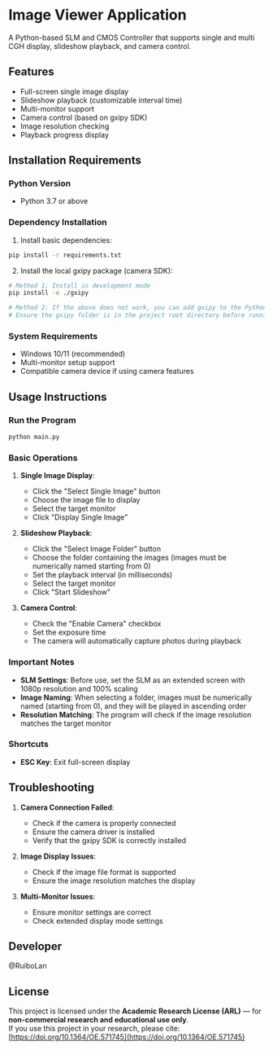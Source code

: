 # Image Viewer Application

A Python-based SLM and CMOS Controller that supports single and multi CGH display, slideshow playback, and camera control.

## Features

* Full-screen single image display
* Slideshow playback (customizable interval time)
* Multi-monitor support
* Camera control (based on gxipy SDK)
* Image resolution checking
* Playback progress display

## Installation Requirements

### Python Version

* Python 3.7 or above

### Dependency Installation

1. Install basic dependencies:

```bash
pip install -r requirements.txt
```

2. Install the local gxipy package (camera SDK):

```bash
# Method 1: Install in development mode
pip install -e ./gxipy

# Method 2: If the above does not work, you can add gxipy to the Python path
# Ensure the gxipy folder is in the project root directory before running the program
```

### System Requirements

* Windows 10/11 (recommended)
* Multi-monitor setup support
* Compatible camera device if using camera features

## Usage Instructions

### Run the Program

```bash
python main.py
```

### Basic Operations

1. **Single Image Display**:

   * Click the "Select Single Image" button
   * Choose the image file to display
   * Select the target monitor
   * Click "Display Single Image"

2. **Slideshow Playback**:

   * Click the "Select Image Folder" button
   * Choose the folder containing the images (images must be numerically named starting from 0)
   * Set the playback interval (in milliseconds)
   * Select the target monitor
   * Click "Start Slideshow"

3. **Camera Control**:

   * Check the "Enable Camera" checkbox
   * Set the exposure time
   * The camera will automatically capture photos during playback

### Important Notes

* **SLM Settings**: Before use, set the SLM as an extended screen with 1080p resolution and 100% scaling
* **Image Naming**: When selecting a folder, images must be numerically named (starting from 0), and they will be played in ascending order
* **Resolution Matching**: The program will check if the image resolution matches the target monitor

### Shortcuts

* **ESC Key**: Exit full-screen display

## Troubleshooting

1. **Camera Connection Failed**:

   * Check if the camera is properly connected
   * Ensure the camera driver is installed
   * Verify that the gxipy SDK is correctly installed

2. **Image Display Issues**:

   * Check if the image file format is supported
   * Ensure the image resolution matches the display

3. **Multi-Monitor Issues**:

   * Ensure monitor settings are correct
   * Check extended display mode settings

## Developer

@RuiboLan

## License

This project is licensed under the **Academic Research License (ARL)** — for **non-commercial research and educational use only**.  
If you use this project in your research, please cite:
[https://doi.org/10.1364/OE.571745](https://doi.org/10.1364/OE.571745)

